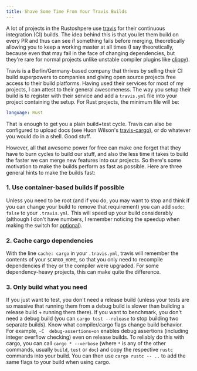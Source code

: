 ```yaml
---
title: Shave Some Time From Your Travis Builds
---
```


A lot of projects in the Rustoshpere use [travis](https://travis-ci.org) for 
their continuous integration (CI) builds. The idea behind this is that you let 
them build on every PR and thus can see if something fails before merging, 
theoretically allowing you to keep a working master at all times (I say 
theoretically, because even that may fail in the face of changing dependencies, 
but they're rare for normal projects unlike unstable compiler plugins like 
[clippy](https://github.com/Manishearth/rust-clippy)).

Travis is a Berlin/Germany-based company that thrives by selling their CI build 
superpowers to companies and giving open source projects free access to their 
build platforms. Having used their services for most of my projects, I can 
attest to their general awesomeness. The way you setup their build is to 
register with their service and add a `travis.yml` file into your project 
containing the setup. For Rust projects, the minimum file will be:

```yaml
language: Rust
```

That is enough to get you a plain build+test cycle. Travis can also be 
configured to upload docs (see Huon Wilson's 
[travis-cargo](https://github.com/huonw/travis-cargo)), or do whatever you 
would do in a shell. Good stuff.

However, all that awesome power for free can make one forget that they have to 
burn cycles to build our stuff, and also the less time it takes to build the 
faster we can merge new features into our projects. So there's some motivation 
to make the builds perform as fast as possible. Here are three general hints to 
make the builds fast:

### 1. Use container-based builds if possible

Unless you need to be root (and if you do, you may want to stop and think if 
you can change your build to remove that requirement) you can add `sudo: false` 
to your `.travis.yml`. This will speed up your build considerably (although I 
don't have numbers, I remember noticing the speedup when making the switch for 
[optional](https://github.com/llogiq/optional)).

### 2. Cache cargo dependencies

With the line `cache: cargo` in your `.travis.yml`, travis will remember the 
contents of your `$CARGO_HOME`, so that you only need to recompile dependencies 
if they or the compiler were upgraded. For some dependency-heavy projects, this 
can make quite the difference.

### 3. Only build what you need

If you just want to test, you don't need a release build (unless your tests are 
so massive that running them from a debug build is slower than building a 
release build + running them there). If you want to benchmark, you don't need a 
debug build (you can `cargo test --release` to stop building two separate 
builds). Know what compiler/cargo flags change build behavior. For example, `-C 
debug-assertions=on` enables debug assertions (including integer overflow 
checking) even on release builds. To reliably do this with cargo, you can call 
`cargo * --verbose` (where `*` is any of the other commands, usually `build`, 
`test` or `doc`) and copy the respective `rustc` commands into your build. You 
can then use `cargo rustc -- ..` to add the same flags to your build when using 
cargo.

